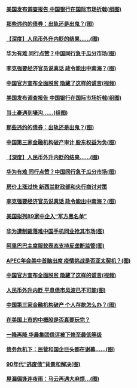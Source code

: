 #### [美国发布调查报告 中国银行在国际市场折戟(组图)](../pages/p5/953747.md) 
#### [那些违约的债券：出轨还是出鬼？(图)](../pages/p5/953692.md) 
#### [【深度】人民币外升内贬的结果……(图)](../pages/p5/953681.md) 
#### [华为有难 同行点赞？中国同行急于瓜分市场(图)](../pages/p5/953658.md) 
#### [李克强要经济官员说真话 政令能出中南海？(图)](../pages/p5/953626.md) 
#### [中国官方宣布全面脱贫 隐藏了这样的谎言(视频)](../pages/p5/953549.md) 
#### [美国发布调查报告 中国银行在国际市场折戟(组图)](../pages/p5/953747.md) 
#### [当土豪遇到壕沟……(组图)](../pages/p5/953685.md) 
#### [那些违约的债券：出轨还是出鬼？(图)](../pages/p5/953692.md) 
#### [中国第三家金融机构破产审计 股东权益为负(图)](../pages/p5/953660.md) 
#### [【深度】人民币外升内贬的结果……(图)](../pages/p5/953681.md) 
#### [华为有难 同行点赞？中国同行急于瓜分市场(图)](../pages/p5/953658.md) 
#### [房价上涨过快 新西兰财政部和央行商讨对策](../pages/p5/953646.md) 
#### [李克强要经济官员说真话 政令能出中南海？(图)](../pages/p5/953626.md) 
#### [美国拟列89家中企入“军方黑名单”](../pages/p5/953586.md) 
#### [华为遭制裁落难中国手机同业抢其市场(图)](../pages/p5/953582.md) 
#### [阿里巴巴主席服软表态支持反垄断监管(图)](../pages/p5/953577.md) 
#### [APEC年会美中首脑出席 疫情挑战是否亚太契机？(图)](../pages/p5/953571.md) 
#### [中国官方宣布全面脱贫 隐藏了这样的谎言(视频)](../pages/p5/953549.md) 
#### [人民币外升内贬 平息债市风波已不可能(图)](../pages/p5/953559.md) 
#### [中国第三家金融机构破产 个人存款怎么办？(图)](../pages/p5/953546.md) 
#### [在美国上市的中概股是否真要玩完？](../pages/p5/953531.md) 
#### [一降再降 华晨集团信评被下修至最低等级](../pages/p5/953524.md) 
#### [债务危机下：民营和国企巨头都在谢幕……(图)](../pages/p5/953489.md) 
#### [90年代“逃废债”背景和解决(图)](../pages/p5/953467.md) 
#### [屋漏偏逢连夜雨：马云再遇大麻烦…(图)](../pages/p5/953475.md) 
